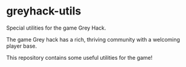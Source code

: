 # greyhack-utils
Special utilities for the game Grey Hack.

The game Grey hack has a rich, thriving community with a welcoming player base.

This repository contains some useful utilities for the game!
